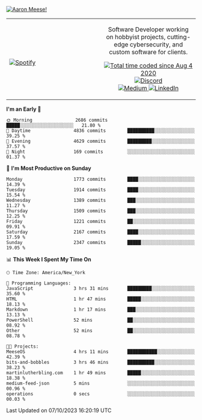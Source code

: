[![Aaron Meese!](https://user-images.githubusercontent.com/17814535/88975338-a2aabf00-d27f-11ea-963f-8a19608716b4.png)](https://github.com/ajmeese7/readme-ascii "README ASCII")

<!-- Modified from project here: https://github.com/novatorem/novatorem -->
<table width="100%">
  <tr>
  <td width="50%">

&nbsp; <br> [![Spotify](https://ajmeese7.vercel.app/api/spotify)](https://open.spotify.com/user/ajmeese)

  </td>
  <td width="50%">
    <p align="center">
    Software Developer working on hobbyist projects, cutting-edge cybersecurity, and custom software for clients.
    </p>
    <p align="center">
      <a href="https://wakatime.com/@f726891d-3b02-46cd-9b60-e8c59f9e2b14">
        <img src="https://wakatime.com/badge/user/f726891d-3b02-46cd-9b60-e8c59f9e2b14.svg" alt="Total time coded since Aug 4 2020" title="WakaTime" />
      </a>
      <a href="http://link.aaronmeese.com/discord">
        <img src="https://img.shields.io/badge/discord-ajmeese7%234835-369?style=flat-square&logo=discord&logoColor=white&color=purple" alt="Discord" title="Discord">
      </a>
      <br />
      <a href="https://link.aaronmeese.com/medium">
        <img src="https://img.shields.io/badge/medium-ajmeese7-1DB954?style=flat-square&logo=medium&logoColor=white" alt="Medium" title="Medium">
      </a>
      <a href="https://link.aaronmeese.com/linkedin">
        <img src="https://img.shields.io/badge/linkedIn-aaronmeese-1DB954?style=flat-square&logo=linkedin&logoColor=white&color=blue" alt="LinkedIn" title="LinkedIn">
      </a>
    </p>
  </td>

</table>

[//]: <> (The `&nbsp;` is to have Aphelion take up more space)

<!--START_SECTION:waka-->
**I'm an Early 🐤** 

```text
🌞 Morning                2686 commits        █████░░░░░░░░░░░░░░░░░░░░   21.80 % 
🌆 Daytime                4836 commits        ██████████░░░░░░░░░░░░░░░   39.25 % 
🌃 Evening                4629 commits        █████████░░░░░░░░░░░░░░░░   37.57 % 
🌙 Night                  169 commits         ░░░░░░░░░░░░░░░░░░░░░░░░░   01.37 % 
```
📅 **I'm Most Productive on Sunday** 

```text
Monday                   1773 commits        ████░░░░░░░░░░░░░░░░░░░░░   14.39 % 
Tuesday                  1914 commits        ████░░░░░░░░░░░░░░░░░░░░░   15.54 % 
Wednesday                1389 commits        ███░░░░░░░░░░░░░░░░░░░░░░   11.27 % 
Thursday                 1509 commits        ███░░░░░░░░░░░░░░░░░░░░░░   12.25 % 
Friday                   1221 commits        ██░░░░░░░░░░░░░░░░░░░░░░░   09.91 % 
Saturday                 2167 commits        ████░░░░░░░░░░░░░░░░░░░░░   17.59 % 
Sunday                   2347 commits        █████░░░░░░░░░░░░░░░░░░░░   19.05 % 
```


📊 **This Week I Spent My Time On** 

```text
🕑︎ Time Zone: America/New_York

💬 Programming Languages: 
JavaScript               3 hrs 31 mins       █████████░░░░░░░░░░░░░░░░   35.60 % 
HTML                     1 hr 47 mins        █████░░░░░░░░░░░░░░░░░░░░   18.13 % 
Markdown                 1 hr 17 mins        ███░░░░░░░░░░░░░░░░░░░░░░   13.13 % 
PowerShell               52 mins             ██░░░░░░░░░░░░░░░░░░░░░░░   08.92 % 
Other                    52 mins             ██░░░░░░░░░░░░░░░░░░░░░░░   08.78 % 

🐱‍💻 Projects: 
MeeseOS                  4 hrs 11 mins       ███████████░░░░░░░░░░░░░░   42.39 % 
bits-and-bobbles         3 hrs 46 mins       ██████████░░░░░░░░░░░░░░░   38.23 % 
martinlutherbling.com    1 hr 49 mins        █████░░░░░░░░░░░░░░░░░░░░   18.38 % 
medium-feed-json         5 mins              ░░░░░░░░░░░░░░░░░░░░░░░░░   00.96 % 
operations               0 secs              ░░░░░░░░░░░░░░░░░░░░░░░░░   00.03 % 
```


 Last Updated on 07/10/2023 16:20:19 UTC
<!--END_SECTION:waka-->
